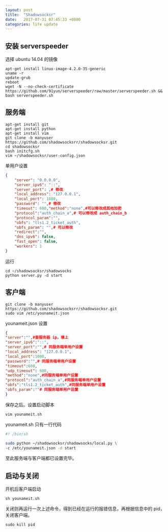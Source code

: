 ```yaml
---
layout: post
title:  "Shadowsocksr"
date:   2017-07-31 07:45:33 +0800
categories: life update
---
```


## 安装 serverspeeder

选择 ubuntu 14.04 的镜像

```shell
apt-get install linux-image-4.2.0-35-generic
uname -r
update-grub
reboot
wget -N --no-check-certificate https://github.com/91yun/serverspeeder/raw/master/serverspeeder.sh && bash serverspeeder.sh
```



## 服务端


```shell
apt-get install git
apt-get install python
apt-get install vim
git clone -b manyuser  https://github.com/shadowsocksrr/shadowsocksr.git
cd shadowsocksr
bash initcfg.sh
vim ~/shadowsocksr/user-config.json
```

单用户设置

```json
{
    "server": "0.0.0.0",
    "server_ipv6": "::",
    "server_port": ,# 修改
    "local_address": "127.0.0.1",
    "local_port": 1080,
    "password": "",# 修改
    "timeout": 600,"method":"none",#可以修改成其他加密
    "protocol":"auth_chain_a",# 可以修改成 auth_chain_b
    "protocol_param":"",
    "obfs": "tls1.2_ticket_auth",
    "obfs_param": "",# 可以修改
    "redirect":"",
    "dns_ipv6": false,
    "fast_open": false,
    "workers": 1
}
```

运行

```shell
cd ~/shadowsocksr/shadowsocks
python server.py -d start
```


## 客户端


```shell
git clone -b manyuser  https://github.com/shadowsocksrr/shadowsocksr.git
sudo vim /etc/younameit.json
```

younameit.json 设置

```json
{
"server":"",#查服务器 ip，填上
"server_ipv6":"::",
"server_port":"",# 同服务端单用户设置
"local_address": "127.0.0.1",
"local_port":1080,
"password":"",# 同服务端单用户设置
"timeout":600,
"udp_timeout": 600,
"method":"none",#同服务端单用户设置
"protocol":"auth_chain_a",#同服务端单用户设置
"obfs":"tls1.2_ticket_auth",#同服务端单用户设置
"obfs_param":""# 同服务端单用户设置
}
```

保存之后。设置启动脚本

```shell
vim younameit.sh
```

younameit.sh 只有一行代码

```bash
#! /bin/sh

sudo python ~/shadowsocksr/shadowsocks/local.py \
-c /etc/younameit.json -d start
```


至此服务端与客户端都已设置完毕。

## 启动与关闭

开机后客户端启动

```shell
sh younameit.sh
```

关闭则再运行一次上述命令，得到已经在运行的报错信息，再根据信息中的 pid，关闭客户端。

```shell
sudo kill pid
```



